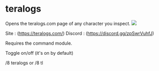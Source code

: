 # teralogs

Opens the teralogs.com page of any character you inspect.
![](https://i.ibb.co/bsyrXQs/Image-png.png)

Site : (https://teralogs.com/)
Discord : (https://discord.gg/zpSwrVuhfJ)

Requires the command module.

Toggle on/off (it's on by default)

/8 teralogs or /8 tl